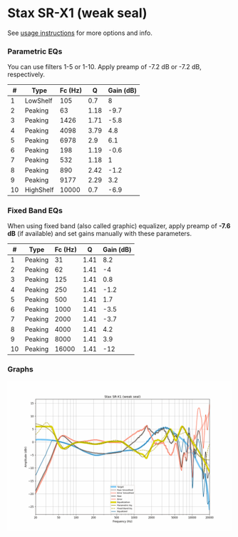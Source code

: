 # Stax SR-X1 (weak seal)
See [usage instructions](https://github.com/jaakkopasanen/AutoEq#usage) for more options and info.

### Parametric EQs
You can use filters 1-5 or 1-10. Apply preamp of -7.2 dB or -7.2 dB, respectively.

|   # | Type      |   Fc (Hz) |    Q |   Gain (dB) |
|-----|-----------|-----------|------|-------------|
|   1 | LowShelf  |       105 | 0.7  |         8   |
|   2 | Peaking   |        63 | 1.18 |        -9.7 |
|   3 | Peaking   |      1426 | 1.71 |        -5.8 |
|   4 | Peaking   |      4098 | 3.79 |         4.8 |
|   5 | Peaking   |      6978 | 2.9  |         6.1 |
|   6 | Peaking   |       198 | 1.19 |        -0.6 |
|   7 | Peaking   |       532 | 1.18 |         1   |
|   8 | Peaking   |       890 | 2.42 |        -1.2 |
|   9 | Peaking   |      9177 | 2.29 |         3.2 |
|  10 | HighShelf |     10000 | 0.7  |        -6.9 |

### Fixed Band EQs
When using fixed band (also called graphic) equalizer, apply preamp of **-7.6 dB** (if available) and set gains manually with these parameters.

|   # | Type    |   Fc (Hz) |    Q |   Gain (dB) |
|-----|---------|-----------|------|-------------|
|   1 | Peaking |        31 | 1.41 |         8.2 |
|   2 | Peaking |        62 | 1.41 |        -4   |
|   3 | Peaking |       125 | 1.41 |         0.8 |
|   4 | Peaking |       250 | 1.41 |        -1.2 |
|   5 | Peaking |       500 | 1.41 |         1.7 |
|   6 | Peaking |      1000 | 1.41 |        -3.5 |
|   7 | Peaking |      2000 | 1.41 |        -3.7 |
|   8 | Peaking |      4000 | 1.41 |         4.2 |
|   9 | Peaking |      8000 | 1.41 |         3.9 |
|  10 | Peaking |     16000 | 1.41 |       -12   |

### Graphs
![](./Stax%20SR-X1%20(weak%20seal).png)
